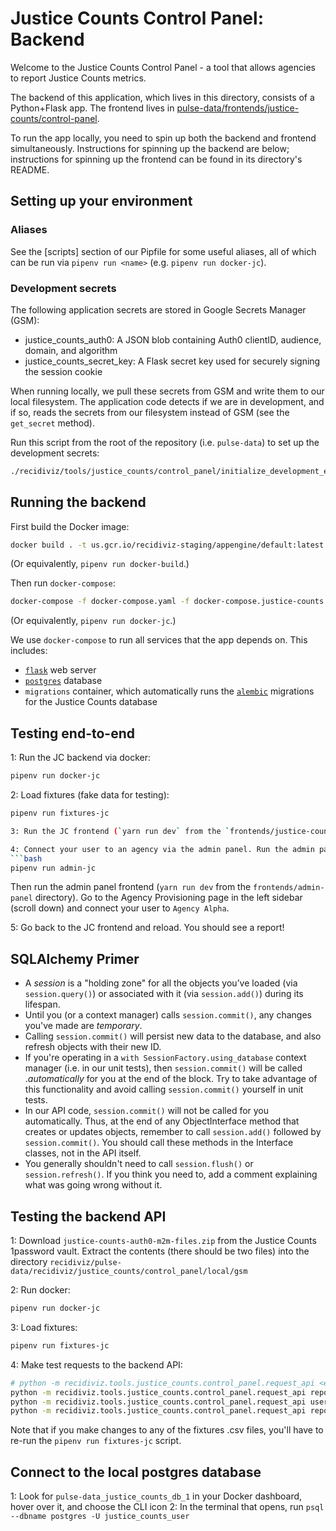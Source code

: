 # Justice Counts Control Panel: Backend

Welcome to the Justice Counts Control Panel - a tool that allows agencies to report Justice Counts metrics.

The backend of this application, which lives in this directory, consists of a Python+Flask app. The frontend lives in [pulse-data/frontends/justice-counts/control-panel](https://github.com/Recidiviz/pulse-data/tree/main/frontends/justice-counts/control-panel).

To run the app locally, you need to spin up both the backend and frontend simultaneously. Instructions for spinning up the backend are below; instructions for spinning up the frontend can be found in its directory's README.

## Setting up your environment

### Aliases

See the [scripts] section of our Pipfile for some useful aliases, all of which can be run via `pipenv run <name>` (e.g. `pipenv run docker-jc`).

### Development secrets

The following application secrets are stored in Google Secrets Manager (GSM):

- justice_counts_auth0: A JSON blob containing Auth0 clientID, audience, domain, and algorithm
- justice_counts_secret_key: A Flask secret key used for securely signing the session cookie

When running locally, we pull these secrets from GSM and write them to our local filesystem. The application code detects if we are in development, and if so, reads the secrets from our filesystem instead of GSM (see the `get_secret` method).

Run this script from the root of the repository (i.e. `pulse-data`) to set up the development secrets:

```bash
./recidiviz/tools/justice_counts/control_panel/initialize_development_environment.sh
```

## Running the backend

First build the Docker image:

```bash
docker build . -t us.gcr.io/recidiviz-staging/appengine/default:latest
```

(Or equivalently, `pipenv run docker-build`.)

Then run `docker-compose`:

```bash
docker-compose -f docker-compose.yaml -f docker-compose.justice-counts.yaml up
```

(Or equivalently, `pipenv run docker-jc`.)

We use `docker-compose` to run all services that the app depends on. This includes:

- [`flask`](https://flask.palletsprojects.com/en/1.1.x/) web server
- [`postgres`](https://www.postgresql.org/) database
- `migrations` container, which automatically runs the [`alembic`](https://alembic.sqlalchemy.org/) migrations for the Justice Counts database

## Testing end-to-end

1: Run the JC backend via docker:

```bash
pipenv run docker-jc
```

2: Load fixtures (fake data for testing):

````bash
pipenv run fixtures-jc

3: Run the JC frontend (`yarn run dev` from the `frontends/justice-counts/control-panel` directory). Login with your Recidiviz email address. You should see a message saying that the user is not connected to an agency.

4: Connect your user to an agency via the admin panel. Run the admin panel backend via docker:
```bash
pipenv run admin-jc
````

Then run the admin panel frontend (`yarn run dev` from the `frontends/admin-panel` directory). Go to the Agency Provisioning page in the left sidebar (scroll down) and connect your user to `Agency Alpha`.

5: Go back to the JC frontend and reload. You should see a report!

## SQLAlchemy Primer

- A _session_ is a "holding zone" for all the objects you’ve loaded (via `session.query()`) or associated with it (via `session.add()`) during its lifespan.
- Until you (or a context manager) calls `session.commit()`, any changes you've made are _temporary_.
- Calling `session.commit()` will persist new data to the database, and also refresh objects with their new ID.
- If you're operating in a `with SessionFactory.using_database` context manager (i.e. in our unit tests), then `session.commit()` will be called ._automatically_ for you at the end of the block. Try to take advantage of this functionality and avoid calling `session.commit()` yourself in unit tests.
- In our API code, `session.commit()` will not be called for you automatically. Thus, at the end of any ObjectInterface method that creates or updates objects, remember to call `session.add()` followed by `session.commit()`. You should call these methods in the Interface classes, not in the API itself.
- You generally shouldn't need to call `session.flush()` or `session.refresh()`. If you think you need to, add a comment explaining what was going wrong without it.

## Testing the backend API

1: Download `justice-counts-auth0-m2m-files.zip` from the Justice Counts 1password vault. Extract the contents (there should be two files) into the directory `recidiviz/pulse-data/recidiviz/justice_counts/control_panel/local/gsm`

2: Run docker:

```bash
pipenv run docker-jc
```

3: Load fixtures:

```bash
pipenv run fixtures-jc
```

4: Make test requests to the backend API:

```bash
# python -m recidiviz.tools.justice_counts.control_panel.request_api <endpoint name> <params>`
python -m recidiviz.tools.justice_counts.control_panel.request_api reports '{"user_id":0,"agency_id": 0}' get
python -m recidiviz.tools.justice_counts.control_panel.request_api users '{"email_address":"jsmith@gmail.com"}' post
python -m recidiviz.tools.justice_counts.control_panel.request_api reports '{"user_id":0,"agency_id": 0, "month": 3, "year": 2022, "frequency": "MONTHLY"}' post
```

Note that if you make changes to any of the fixtures .csv files, you'll have to re-run the `pipenv run fixtures-jc` script.

## Connect to the local postgres database

1: Look for `pulse-data_justice_counts_db_1` in your Docker dashboard, hover over it, and choose the CLI icon
2: In the terminal that opens, run `psql --dbname postgres -U justice_counts_user`

